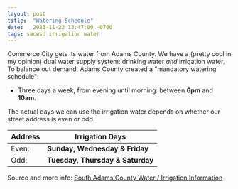 ```yaml
---
layout: post
title:  "Watering Schedule"
date:   2023-11-22 13:47:00 -0700
tags: sacwsd irrigation water
---
```


Commerce City gets its water from Adams County. We have a (pretty cool
in my opinion) dual water supply system: drinking water *and* irrigation
water. To balance out demand, Adams County created a "mandatory watering
schedule":

* Three days a week, from evening until morning: between **6pm** and **10am**.

The actual days we can use the irrigation water depends on whether our
street address is even or odd.

| Address | Irrigation Days                  |
|---------|----------------------------------|
| Even:   | **Sunday, Wednesday & Friday**   |
| Odd:    | **Tuesday, Thursday & Saturday** |


Source and more info: [South Adams County Water / Irrigation Information](https://www.southadamswaterco.gov/water___wastewater/irrigation_information.php)
